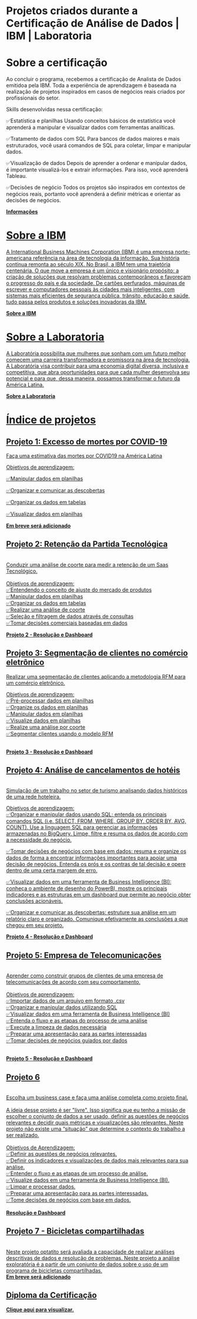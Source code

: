 # Projetos criados durante a Certificação de Análise de Dados | IBM | Laboratoria

# Sobre a certificação
Ao concluir o programa, recebemos a certificação de Analista de Dados emitidoa pela IBM. Toda a experiência de aprendizagem é baseada na realização de projetos inspirados em casos de negócios reais criados por profissionais do setor.

Skills desenvolvidas nessa certificação:

✅Estatística e planilhas
Usando conceitos básicos de estatística você aprenderá a manipular e visualizar dados com ferramentas analíticas. 

✅Tratamento de dados com SQL
Para bancos de dados maiores e mais estruturados, você usará comandos de SQL para coletar, limpar e manipular dados.

✅Visualização de dados
Depois de aprender a ordenar e manipular dados, é importante visualizá-los e extrair informações. Para isso, você aprenderá Tableau.

✅Decisões de negócio
Todos os projetos são inspirados em contextos de negócios reais, portanto você aprenderá a definir métricas e orientar as decisões de negócios.

<b><a href="https://www.laboratoria.la/br/certificacao-analise-de-dados" target="_blank"> Informações </b> 
  
# Sobre a IBM
A International Business Machines Corporation (IBM) é uma empresa norte-americana referência na área de tecnologia da informação. Sua história contínua remonta ao século XIX. No Brasil, a IBM tem uma trajetória centenária. O que move a empresa é um único e visionário propósito: a criação de soluções que resolvam problemas contemporâneos e favoreçam o progresso do país e da sociedade. De cartões perfurados, máquinas de escrever e computadores pessoais às cidades mais inteligentes, com sistemas mais eficientes de segurança pública, trânsito, educação e saúde, tudo passa pelos produtos e soluções inovadoras da IBM. 
  
<b><a href="https://www.ibm.com/" target="_blank"> Sobre a IBM </b> 
  
# Sobre a Laboratoria
A Laboratória possibilita que mulheres que sonham com um futuro melhor comecem uma carreira transformadora e promissora na área de tecnologia. A Laboratória visa contribuir para uma economia digital diversa, inclusiva e competitiva, que abra oportunidades para que cada mulher desenvolva seu potencial e para que, dessa maneira, possamos transformar o futuro da América Latina.

<b><a href="https://www.laboratoria.la/" target="_blank"> Sobre a Laboratoria </b>

  # Índice de projetos 
  
## Projeto 1: Excesso de mortes por COVID-19<br>

Faça uma estimativa das mortes por COVID19 na América Latina<br>

Objetivos de aprendizagem:<br>

✅Manipular dados em planilhas<br>

✅Organizar e comunicar as descobertas<br>

✅Organizar os dados em tabelas<br>

✅Visualizar dados em planilhas<br>
  
<b><a href="https://" target="_blank"> Em breve será adicionado </b> 
  
## Projeto 2: Retenção da Partida Tecnológica<br>
<br>
Conduzir uma análise de coorte para medir a retenção de um Saas Tecnológico.<br>
  <br>
Objetivos de aprendizagem:<br>
✅Entendendo o conceito de ajuste do mercado de produtos <br>
✅Manipular dados em planilhas<br>
✅Organizar os dados em tabelas<br>
✅Realizar uma análise de coorte<br>
✅Seleção e filtragem de dados através de consultas<br>
✅Tomar decisões comerciais baseadas em dados<br>

 <b><a href="https://github.com/chandrasantos/IBM-Laboratoria-Certificacao-Analise-de-Dados/tree/main/Trabalho%202%20-%20Aplicativo%20Saas" target="_blank"> Projeto 2 - Resolução e Dashboard </b> 

## Projeto 3: Segmentação de clientes no comércio eletrônico
  
Realizar uma segmentação de clientes aplicando a metodologia RFM para um comércio eletrônico.<br>

Objetivos de aprendizagem:<br>
✅Pré-processar dados em planilhas<br>
✅Organize os dados em planilhas<br>
✅Manipular dados em planilhas<br>
✅Visualize dados em planilhas<br>
✅Realize uma análise por coorte<br>
✅Segmentar clientes usando o modelo RFM<br>
  <br>
 
<b><a href="https://github.com/chandrasantos/IBM-Laboratoria-Certificacao-Analise-de-Dados/tree/main/trabalho%203%20-%20Ecommerce" target="_blank"> Projeto 3 - Resolução e Dashboard </b> 
   
   
## Projeto 4: Análise de cancelamentos de hotéis
<br>
Simulação de um trabalho no setor de turismo analisando dados históricos de uma rede hoteleira.<br>

Objetivos de aprendizagem:<br>
✅Organizar e manipular dados usando SQL: entenda os principais comandos SQL (i.e. SELECT, FROM, WHERE, GROUP BY, ORDER BY, AVG, COUNT). Use a linguagem SQL para gerenciar as informações armazenadas no BigQuery. Limpe, filtre e resuma os dados de acordo com a necessidade do negócio.<br>
  
✅Tomar decisões de negócios com base em dados: resuma e organize os dados de forma a encontrar informações importantes para apoiar uma decisão de negócios. Entenda os prós e os contras de tal decisão e opere dentro de uma certa margem de erro.<br>
  
✅Visualizar dados em uma ferramenta de Business Intelligence (BI): conheça o ambiente de desenho do PowerBI, mostre os principais indicadores e as estruturas em um dashboard que permite ao negócio obter conclusões acionáveis.<br>
  
✅Organizar e comunicar as descobertas: estruture sua análise em um relatório claro e organizado. Comunique efetivamente as conclusões a que chegou em seu projeto.<br>
 
 <b><a href="https://github.com/chandrasantos/IBM-Laboratoria-Certificacao-Analise-de-Dados/tree/main/trabalho%204%20-%20Turismo%20Hotel" target="_blank"> Projeto 4 - Resolução e Dashboard </b> 
   
## Projeto 5: Empresa de Telecomunicações
  <br>
Aprender como construir grupos de clientes de uma empresa de telecomunicações de acordo com seu comportamento.<br>
  <br>
Objetivos de aprendizagem:<br>
✅Importar dados de um arquivo em formato .csv<br>
✅Organizar e manipular dados utilizando SQL<br>
✅Visualizar dados em uma ferramenta de Business Intelligence (BI)<br>
✅Entenda o fluxo e as etapas do processo de uma análise<br>
✅Execute a limpeza de dados necessária<br>
✅Preparar uma apresentação para as partes interessadas<br>
✅Tomar decisões de negócios guiados por dados<br>
  <br>
  
   <b><a href="https://github.com/chandrasantos/IBM-Laboratoria-Certificacao-Analise-de-Dados/tree/main/Trabalho%205%20-%20Operadora%20de%20Telefonia" target="_blank"> Projeto 5 - Resolução e Dashboard </b> 
     
     
## Projeto 6
  
<br>
Escolha um business case e faça uma análise completa como projeto final.<br>
<br>
A ideia desse projeto é ser "livre". Isso significa que eu tenho a missão de escolher o conjunto de dados a ser usado, definir as questões de negócios relevantes e decidir quais métricas e visualizações são relevantes. Neste projeto não existe uma “situação” que determine o contexto do trabalho a ser realizado. <br>
<br>
Objetivos de Aprendizagem:<br>
✅Definir as questões de negócios relevantes.<br>
✅Definir os indicadores e visualizações de dados mais relevantes para sua análise.<br>
✅Entender o fluxo e as etapas de um processo de análise.<br>
✅Visualize dados em uma ferramenta de Business Intelligence (BI).<br>
✅Limpar e processar dados.<br>
✅Preparar uma apresentação para as partes interessadas.<br>
✅Tome decisões de negócios com base em dados.<br>
<br>
<b><a href="https://github.com/chandrasantos/IBM-Laboratoria-Certificacao-Analise-de-Dados/tree/main/Trabalho%206%20-%20RH" target="_blank"> Resolução e Dashboard</b> 
  
## Projeto 7 - Bicicletas compartilhadas
  
<br>
Neste projeto optatito será avaliada a capacidade de realizar análises descritivas de dados e resolução de problemas. Neste projeto a análise exploratória é a partir de um conjunto de dados sobre o uso de um programa de bicicletas compartilhadas.
<br>
<b><a href="https://" target="_blank"> Em breve será adicionado </b> 

## Diploma da Certificação 
<b><a href="https://www.credly.com/earner/earned/badge/6b6f134d-1d52-4f3a-97e8-cbbccd3f8201" target="_blank"> Clique aqui para visualizar.</b> 
